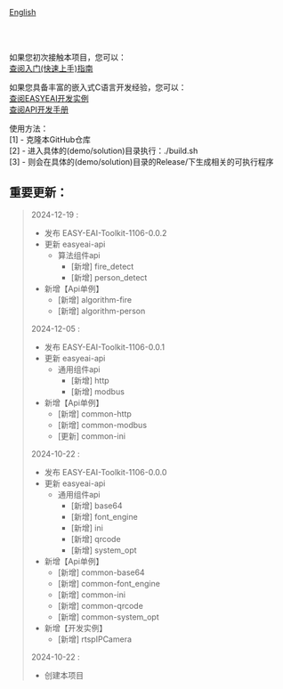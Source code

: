 <br/>
<br/>


[English](README_EN.md)

<br />
<br />

如果您初次接触本项目，您可以：  
[查阅入门(快速上手)指南](https://www.easy-eai.com/document_details/21/680)

如果您具备丰富的嵌入式C语言开发经验，您可以：  
[查阅EASYEAI开发实例](https://www.easy-eai.com/document_details/21/699)  
[查阅API开发手册](https://www.easy-eai.com/document_details/21/731)


使用方法：  
[1] - 克隆本GitHub仓库   
[2] - 进入具体的(demo/solution)目录执行：./build.sh   
[3] - 则会在具体的(demo/solution)目录的Release/下生成相关的可执行程序

重要更新：
---
> 2024-12-19 :
> * 发布 EASY-EAI-Toolkit-1106-0.0.2
> * 更新 easyeai-api
>     * 算法组件api
>         * [新增] fire_detect
>         * [新增] person_detect
> * 新增【Api单例】
>     * [新增] algorithm-fire
>     * [新增] algorithm-person
>
> 2024-12-05 :
> * 发布 EASY-EAI-Toolkit-1106-0.0.1
> * 更新 easyeai-api
>     * 通用组件api
>         * [新增] http
>         * [新增] modbus
> * 新增【Api单例】
>     * [新增] common-http
>     * [新增] common-modbus
>     * [更新] common-ini
>
> 2024-10-22 :
> * 发布 EASY-EAI-Toolkit-1106-0.0.0
> * 更新 easyeai-api
>     * 通用组件api
>         * [新增] base64
>         * [新增] font_engine
>         * [新增] ini
>         * [新增] qrcode
>         * [新增] system_opt
> * 新增【Api单例】
>     * [新增] common-base64
>     * [新增] common-font_engine
>     * [新增] common-ini
>     * [新增] common-qrcode
>     * [新增] common-system_opt
> * 新增【开发实例】
>     * [新增] rtspIPCamera
>
> 2024-10-22 : 
> * 创建本项目